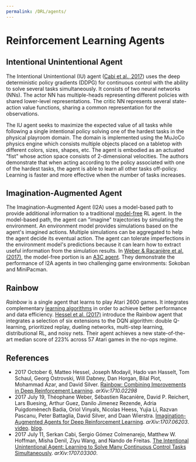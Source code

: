 ```yaml
---
permalink: /DRL/agents/
---
```

# Reinforcement Learning Agents

## Intentional Unintentional Agent

The Intentional Unintentional (IU) agent ([Cabi et al., 2017](https://arxiv.org/abs/1707.03300)) uses the deep deterministic policy gradients (DDPG) for continuous control with the ability to solve several tasks simultaneously. It consists of two neural networks (NNs). The actor NN has multiple-heads representing different policies with shared
lower-level representations. The critic NN represents several state-action value functions, sharing a common representation for the observations.

The IU agent seeks to maximize the expected value of all tasks while following a single intentional policy solving one of the hardest tasks in the physical playroom domain. The domain is implemented using the MuJoCo physics engine which consists multiple objects placed on a tabletop with different colors, sizes, shapes, etc. The agent is embodied as an actuated "fist" whose action space consists of 2-dimensional velocities. The authors demonstrate that when acting according to the policy associated with one of the hardest tasks, the agent is able to learn all other tasks off-policy. Learning is faster and more effective when the number of tasks increases.

## Imagination-Augmented Agent

The Imagination-Augmented Agent (I2A) uses a model-based path to provide additional information to a traditional [model-free](model-free.md) RL agent. In the model-based path, the agent can "imagine" trajectories by simulating the environment. An environment model provides simulations based on the agent's imagined actions. Multiple simulations can be aggregated to help the agent decide its eventual action. The agent can tolerate imperfections in the environment model's predictions because it can learn how to extract useful information from the simulation results. In [Weber & Racanière et al. (2017)](https://arxiv.org/abs/1707.06203), the model-free portion is an [A3C agent](model-free.md#asynchronous-advantage-actor-critic-agent). They demonstrate the performance of I2A agents in two challenging game environments: Sokoban and MiniPacman.

## Rainbow

*Rainbow* is a single agent that learns to play Atari 2600 games. It integrates complementary [learning algorithms](learning-algorithms.md) in order to achieve better performance and data efficiency.  [Hessel et al. (2017)](https://arxiv.org/abs/1710.02298) introduce the Rainbow agent that integrates a selection of six extensions to the DQN algorithm: double Q-learning, prioritized replay, dueling networks, multi-step learning, distributional RL, and noisy nets. Their agent achieves a new state-of-the-art median score of 223% across 57 Atari games in the no-ops regime.

## References

* 2017 October 6, Matteo Hessel, Joseph Modayil, Hado van Hasselt, Tom Schaul, Georg Ostrovski, Will Dabney, Dan Horgan, Bilal Piot, Mohammad Azar, and David Silver. [Rainbow: Combining Improvements in Deep Reinforcement Learning](https://arxiv.org/abs/1710.02298). *arXiv:1710.02298*
* 2017 July 19, Théophane Weber, Sébastien Racanière, David P. Reichert, Lars Buesing, Arthur Guez, Danilo Jimenez Rezende, Adria Puigdomènech Badia, Oriol Vinyals, Nicolas Heess, Yujia Li, Razvan Pascanu, Peter Battaglia, David Silver, and Daan Wierstra. [Imagination-Augmented Agents for Deep Reinforcement Learning](https://arxiv.org/abs/1707.06203). *arXiv:1707.06203*. [video](https://drive.google.com/open?id=0B4tKsKnCCZtQY2tTOThucHVxUTQ). [blog](https://deepmind.com/blog/agents-imagine-and-plan/).
* 2017 July 11, Serkan Cabi, Sergio Gómez Colmenarejo, Matthew W. Hoffman, Misha Denil, Ziyu Wang, and Nando de Freitas. [The Intentional Unintentional Agent: Learning to Solve Many Continuous Control Tasks Simultaneously](https://arxiv.org/abs/1707.03300). *arXiv:1707.03300*.


